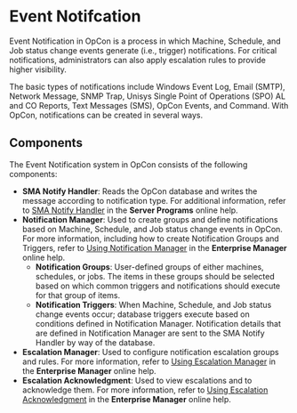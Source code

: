 # Event Notifcation

Event Notification in OpCon is a process in which Machine, Schedule, and Job status change events generate (i.e., trigger) notifications. For critical notifications, administrators can also apply escalation rules to provide higher visibility.

The basic types of notifications include Windows Event Log, Email (SMTP), Network Message, SNMP Trap, Unisys Single Point of Operations (SPO) AL and CO Reports, Text Messages (SMS), OpCon Events, and Command. With OpCon, notifications can be created in several ways.

## Components

The Event Notification system in OpCon consists of the following components:

- **SMA Notify Handler**: Reads the OpCon
    database and writes the message according to notification type. For
    additional information, refer to [SMA Notify Handler](../server-programs/notify-handler.md)
     in the **Server Programs** online help.
- **Notification Manager**: Used to create groups and define
    notifications based on Machine, Schedule, and Job status change
    events in OpCon. For more information,
    including how to create Notification Groups and Triggers, refer to
    [Using Notification     Manager](../Files/UI/Enterprise-Manager/Using-Notification-Manager.md)
     in the **Enterprise Manager** online help.
  - **Notification Groups**: User-defined groups of either machines,
        schedules, or jobs. The items in these groups should be selected
        based on which common triggers and notifications should execute
        for that group of items.
  - **Notification Triggers**: When Machine, Schedule, and Job
        status change events occur; database triggers execute based on
        conditions defined in Notification Manager. Notification details
        that are defined in Notification Manager are sent to the SMA
        Notify Handler by way of the database.
- **Escalation Manager**: Used to configure notification
    escalation groups and rules. For     more information, refer to [Using Escalation
    Manager](../Files/UI/Enterprise-Manager/Using-Escalation-Manager.md)
     in the **Enterprise Manager** online help.
- **Escalation Acknowledgment**: Used to view
    escalations and to     acknowledge them. For more information, refer to [Using Escalation
    Acknowledgment](../Files/UI/Enterprise-Manager/Using-Escalation-Acknowlegement.md)
     in the **Enterprise Manager** online help.
